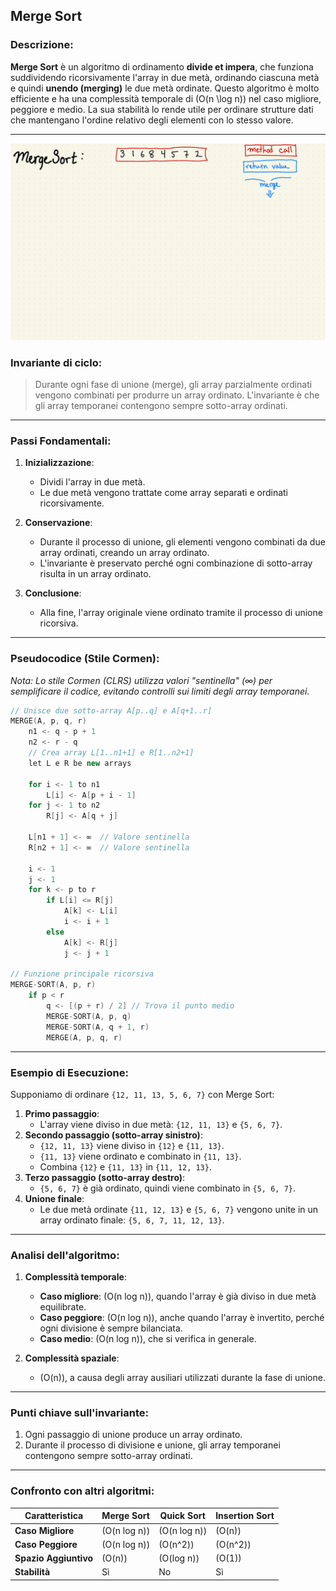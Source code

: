 ## **Merge Sort**
### Descrizione:
**Merge Sort** è un algoritmo di ordinamento **divide et impera**, che funziona suddividendo ricorsivamente l'array in due metà, ordinando ciascuna metà e quindi **unendo (merging)** le due metà ordinate. Questo algoritmo è molto efficiente e ha una complessità temporale di \(O(n \log n)\) nel caso migliore, peggiore e medio. La sua stabilità lo rende utile per ordinare strutture dati che mantengano l'ordine relativo degli elementi con lo stesso valore.

---

![alt text](../../assets/merge-sort.gif)

### **Invariante di ciclo**:
> Durante ogni fase di unione (merge), gli array parzialmente ordinati vengono combinati per produrre un array ordinato. L'invariante è che gli array temporanei contengono sempre sotto-array ordinati.

---

### **Passi Fondamentali**:
1. **Inizializzazione**:
   - Dividi l'array in due metà.
   - Le due metà vengono trattate come array separati e ordinati ricorsivamente.

2. **Conservazione**:
   - Durante il processo di unione, gli elementi vengono combinati da due array ordinati, creando un array ordinato.
   - L'invariante è preservato perché ogni combinazione di sotto-array risulta in un array ordinato.

3. **Conclusione**:
   - Alla fine, l'array originale viene ordinato tramite il processo di unione ricorsiva.

---

### **Pseudocodice (Stile Cormen)**:
*Nota: Lo stile Cormen (CLRS) utilizza valori "sentinella" (∞) per semplificare il codice, evitando controlli sui limiti degli array temporanei.*

```cpp
// Unisce due sotto-array A[p..q] e A[q+1..r]
MERGE(A, p, q, r)
    n1 <- q - p + 1
    n2 <- r - q
    // Crea array L[1..n1+1] e R[1..n2+1]
    let L e R be new arrays

    for i <- 1 to n1
        L[i] <- A[p + i - 1]
    for j <- 1 to n2
        R[j] <- A[q + j]

    L[n1 + 1] <- ∞  // Valore sentinella
    R[n2 + 1] <- ∞  // Valore sentinella

    i <- 1
    j <- 1
    for k <- p to r
        if L[i] <= R[j]
            A[k] <- L[i]
            i <- i + 1
        else
            A[k] <- R[j]
            j <- j + 1

// Funzione principale ricorsiva
MERGE-SORT(A, p, r)
    if p < r
        q <- [(p + r) / 2] // Trova il punto medio
        MERGE-SORT(A, p, q)
        MERGE-SORT(A, q + 1, r)
        MERGE(A, p, q, r)
```

---

### **Esempio di Esecuzione**:
Supponiamo di ordinare `{12, 11, 13, 5, 6, 7}` con Merge Sort:
1. **Primo passaggio**:
   - L'array viene diviso in due metà: `{12, 11, 13}` e `{5, 6, 7}`.
2. **Secondo passaggio (sotto-array sinistro)**:
   - `{12, 11, 13}` viene diviso in `{12}` e `{11, 13}`.
   - `{11, 13}` viene ordinato e combinato in `{11, 13}`.
   - Combina `{12}` e `{11, 13}` in `{11, 12, 13}`.
3. **Terzo passaggio (sotto-array destro)**:
   - `{5, 6, 7}` è già ordinato, quindi viene combinato in `{5, 6, 7}`.
4. **Unione finale**:
   - Le due metà ordinate `{11, 12, 13}` e `{5, 6, 7}` vengono unite in un array ordinato finale: `{5, 6, 7, 11, 12, 13}`.

---

### **Analisi dell'algoritmo**:
1. **Complessità temporale**:
   - **Caso migliore**: \(O(n log n)\), quando l'array è già diviso in due metà equilibrate.
   - **Caso peggiore**: \(O(n log n)\), anche quando l'array è invertito, perché ogni divisione è sempre bilanciata.
   - **Caso medio**: \(O(n log n)\), che si verifica in generale.

2. **Complessità spaziale**:
   - \(O(n)\), a causa degli array ausiliari utilizzati durante la fase di unione.

---

### **Punti chiave sull'invariante**:
1. Ogni passaggio di unione produce un array ordinato.
2. Durante il processo di divisione e unione, gli array temporanei contengono sempre sotto-array ordinati.

---

### **Confronto con altri algoritmi**:
| **Caratteristica**      | **Merge Sort**            | **Quick Sort**           | **Insertion Sort**    |
|--------------------------|---------------------------|--------------------------|-----------------------|
| **Caso Migliore**         | \(O(n log n)\)           | \(O(n log n)\)          | \(O(n)\)              |
| **Caso Peggiore**         | \(O(n log n)\)           | \(O(n^2)\)               | \(O(n^2)\)            |
| **Spazio Aggiuntivo**     | \(O(n)\)                  | \(O(log n)\)            | \(O(1)\)              |
| **Stabilità**             | Sì                        | No                       | Sì                    |
